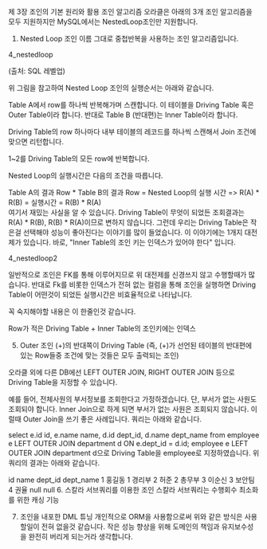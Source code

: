 제 3장 조인의 기본 원리와 활용
조인 알고리즘
오라클은 아래의 3개 조인 알고리즘을 모두 지원하지만 MySQL에서는 NestedLoop조인만 지원합니다.

1. Nested Loop 조인
   이름 그대로 중첩반복을 사용하는 조인 알고리즘입니다.

4_nestedloop

(출처: SQL 레벨업)

위 그림을 참고하여 Nested Loop 조인의 실행순서는 아래와 같습니다.

Table A에서 row를 하나씩 반복해가며 스캔합니다.
이 테이블을 Driving Table 혹은 Outer Table이라 합니다.
반대로 Table B (반대편)는 Inner Table이라 합니다.

Driving Table의 row 하나마다 내부 테이블의 레코드를 하나씩 스캔해서 Join 조건에 맞으면 리턴합니다.

1~2를 Driving Table의 모든 row에 반복합니다.

Nested Loop의 실행시간은 다음의 조건을 따릅니다.

Table A의 결과 Row * Table B의 결과 Row = Nested Loop의 실행 시간
=> R(A) * R(B) = 실행시간
= R(B) * R(A)  
여기서 재밌는 사실을 알 수 있습니다.
Driving Table이 무엇이 되었든 조회결과는 R(A) * R(B), R(B) * R(A)이므로 변하지 않습니다.
그런데 우리는 Driving Table은 작은걸 선택해야 성능이 좋아진다는 이야기를 많이 들었습니다.
이 이야기에는 1개지 대전제가 있습니다.
바로, "Inner Table의 조인 키는 인덱스가 있어야 한다" 입니다.

4_nestedloop2

일반적으로 조인은 FK를 통해 이루어지므로 위 대전제를 신경쓰지 않고 수행할때가 많습니다.
반대로 Fk를 비롯한 인덱스가 전혀 없는 컬럼을 통해 조인을 실행하면 Driving Table이 어떤것이 되었든 실행시간은 비효율적으로 나타납니다.

꼭 숙지해야할 내용은 이 한줄인것 같습니다.

Row가 적은 Driving Table + Inner Table의 조인키에는 인덱스

5. Outer 조인
   (+)의 반대쪽이 Driving Table
   (즉, (+)가 선언된 테이블의 반대편에 있는 Row들중 조건에 맞는 것들은 모두 출력되는 조인)

오라클 외에 다른 DB에선 LEFT OUTER JOIN, RIGHT OUTER JOIN 등으로 Driving Table을 지정할 수 있습니다.

예를 들어, 전체사원의 부서정보를 조회한다고 가정하겠습니다.
단, 부서가 없는 사원도 조회되야 합니다.
Inner Join으로 하게 되면 부서가 없는 사원은 조회되지 않습니다.
이럴때 Outer Join을 쓰기 좋은 사례입니다.
쿼리는 아래와 같습니다.

select e.id id, e.name name, d.id dept_id, d.name dept_name
from employee e LEFT OUTER JOIN department d
ON e.dept_id = d.id;
employee e LEFT OUTER JOIN department d으로 Driving Table을 employee로 지정하였습니다.
위 쿼리의 결과는 아래와 같습니다.

id	name	dept_id	dept_name
1	홍길동	1	경리부
2	허준	2	총무부
3	이순신	3	보안팀
4	권율	null	null
6. 스칼라 서브쿼리를 이용한 조인
   스칼라 서브쿼리는 수행회수 최소화를 위한 캐싱 기능

7. 조인을 내포한 DML 튜닝
   개인적으로 ORM을 사용함으로써 위와 같은 방식은 사용할일이 전혀 없을것 같습니다.
   작은 성능 향상을 위해 도메인의 책임과 유지보수성을 완전히 버리게 되는거라 생각합니다.